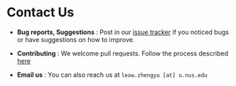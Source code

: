 # Contact Us

* **Bug reports, Suggestions** : Post in our [issue tracker](https://github.com/CS2103AUG2016-T15-C2/main/issues)
  if you noticed bugs or have suggestions on how to improve.

* **Contributing** : We welcome pull requests. Follow the process described [here](https://github.com/oss-generic/process)
<!-- @@author A0139956L -->
* **Email us** : You can also reach us at `leow.zhengyu [at] u.nus.edu`
